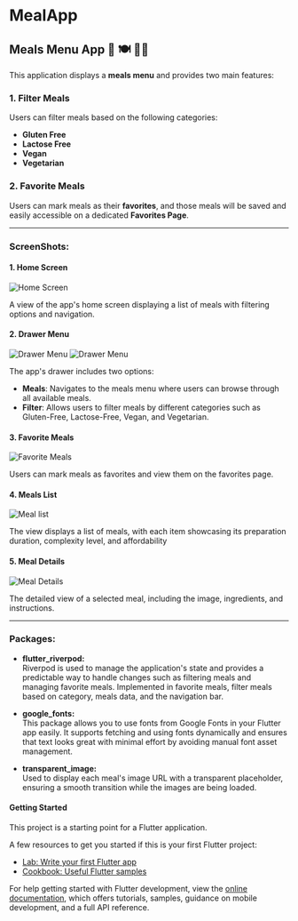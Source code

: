# MealApp  
## Meals Menu App 🥗 🍽 🍹🦞

This application displays a **meals menu** and provides two main features:

### 1. Filter Meals  
Users can filter meals based on the following categories:
- **Gluten Free**
- **Lactose Free**
- **Vegan**
- **Vegetarian**

### 2. Favorite Meals  
Users can mark meals as their **favorites**, and those meals will be saved and easily accessible on a dedicated **Favorites Page**.

---

### ScreenShots:

#### 1. Home Screen
<img src="lib/screenshot/homepage.png" alt="Home Screen" />

A view of the app's home screen displaying a list of meals with filtering options and navigation.


#### 2. Drawer Menu
<img src="lib/screenshot/drawer.png" alt="Drawer Menu" />
<img src="lib/screenshot/Filter.png" alt="Drawer Menu" />

The app's drawer includes two options:
- **Meals**: Navigates to the meals menu where users can browse through all available meals.
- **Filter**: Allows users to filter meals by different categories such as Gluten-Free, Lactose-Free, Vegan, and Vegetarian.


#### 3. Favorite Meals
<img src="lib/screenshot/favoritemeal.png" alt="Favorite Meals" />

Users can mark meals as favorites and view them on the favorites page.


#### 4. Meals List
<img src="lib/sreenshot/meal list.png" alt="Meal list" />

The view displays a list of meals, with each item showcasing its preparation duration, complexity level, and affordability


#### 5. Meal Details
<img src="lib/sreenshot/meal details.png" alt="Meal Details" />

The detailed view of a selected meal, including the image, ingredients, and instructions.


---

### Packages:
- **flutter_riverpod:**  
  Riverpod is used to manage the application's state and provides a predictable way to handle changes such as filtering meals and managing favorite meals. Implemented in favorite meals, filter meals based on category, meals data, and the navigation bar. 
  
- **google_fonts:**  
  This package allows you to use fonts from Google Fonts in your Flutter app easily. It supports fetching and using fonts dynamically and ensures that text looks great with minimal effort by avoiding manual font asset management.

- **transparent_image:**  
  Used to display each meal's image URL with a transparent placeholder, ensuring a smooth transition while the images are being loaded.








#### Getting Started

This project is a starting point for a Flutter application.

A few resources to get you started if this is your first Flutter project:

- [Lab: Write your first Flutter app](https://docs.flutter.dev/get-started/codelab)
- [Cookbook: Useful Flutter samples](https://docs.flutter.dev/cookbook)

For help getting started with Flutter development, view the
[online documentation](https://docs.flutter.dev/), which offers tutorials,
samples, guidance on mobile development, and a full API reference.
